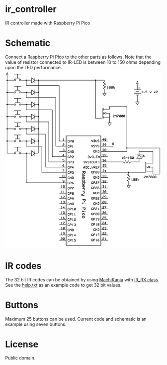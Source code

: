 # ir_controller
IR controller made with Raspberry Pi Pico
# Schematic
Connect a Raspberry Pi Pico to the other parts as follows. Note that the value of resistor connected to IR-LED is between 10 to 150 ohms depending upon the LED performance.
![schematic.png](schematic.png)
# IR codes
The 32 bit IR codes can be obtained by using [MachiKania](https://github.com/machikania/phyllosoma/tree/production) with [IR_RX class](https://github.com/machikania/lib/tree/master/LIB/IR_RX). See the [help.txt](https://github.com/machikania/lib/blob/master/LIB/IR_RX/help.txt) as an example code to get 32 bit values.
# Buttons
Maximum 25 buttons can be used. Current code and schematic is an example using seven buttons.
# License
Public domain.
